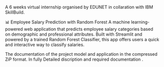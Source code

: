 A 6 weeks virtual internship organised by EDUNET in collaration with IBM SkillBuild.

📊 Employee Salary Prediction with Random Forest
A machine learning-powered web application that predicts employee salary categories based on demographic and professional attributes.
Built with Streamlit and powered by a trained Random Forest Classifier, this app offers users a quick and interactive way to classify salaries.


 The documentation of the project model and application in the compressed ZiP format.
 In fully Detailed discription and required documentation .
